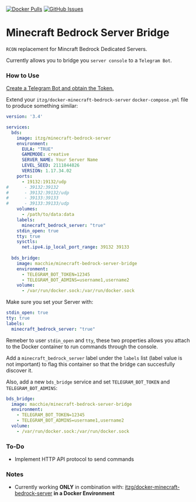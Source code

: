 [![Docker Pulls](https://img.shields.io/docker/pulls/macchie/minecraft-bedrock-server-bridge.svg)](https://hub.docker.com/r/macchie/minecraft-bedrock-server-bridge/)
[![GitHub Issues](https://img.shields.io/github/issues-raw/macchie/minecraft-bedrock-server-bridge.svg)](https://github.com/macchie/minecraft-bedrock-server-bridge/issues)

# Minecraft Bedrock Server Bridge

`RCON` replacement for Mincraft Bedrock Dedicated Servers.

Currently allows you to bridge you `server console` to a `Telegram Bot`.

### How to Use

[Create a Telegram Bot and obtain the Token.](https://core.telegram.org/bots#3-how-do-i-create-a-bot)

Extend your `itzg/docker-minecraft-bedrock-server` `docker-compose.yml` file to produce something similar:

```yaml
version: '3.4'

services:
  bds:
    image: itzg/minecraft-bedrock-server
    environment:
      EULA: "TRUE"
      GAMEMODE: creative
      SERVER_NAME: Your Server Name
      LEVEL_SEED: 2111844826
      VERSION: 1.17.34.02
    ports:
      - 19132:19132/udp
#      - 39132:39132
#      - 39132:39132/udp
#      - 39133:39133
#      - 39133:39133/udp
    volumes:
      - /path/to/data:data
    labels:
      minecraft_bedrock_server: "true"
    stdin_open: true
    tty: true
    sysctls:
      net.ipv4.ip_local_port_range: 39132 39133
  
  bds_bridge:
    image: macchie/minecraft-bedrock-server-bridge
    environment:
      - TELEGRAM_BOT_TOKEN=12345
      - TELEGRAM_BOT_ADMINS=username1,username2
    volume:
      - /var/run/docker.sock:/var/run/docker.sock
```

Make sure you set your Server with:

```yaml
stdin_open: true
tty: true
labels:
  minecraft_bedrock_server: "true"
```

Remeber to user `stdin_open` and `tty`, these two properties allows you attach to the Docker container to run commands through the console.

Add a `minecraft_bedrock_server` label under the `labels` list (label value is not important) to flag this container so that the bridge can succesfully discover it.

Also, add a new `bds_bridge` service and set `TELEGRAM_BOT_TOKEN` and `TELEGRAM_BOT_ADMINS`:

```yaml
bds_bridge:
  image: macchie/minecraft-bedrock-server-bridge
  environment:
    - TELEGRAM_BOT_TOKEN=12345
    - TELEGRAM_BOT_ADMINS=username1,username2
  volume:
    - /var/run/docker.sock:/var/run/docker.sock
```

### To-Do

- Implement HTTP API protocol to send commands

### Notes

- Currently working **ONLY** in combination with: [itzg/docker-minecraft-bedrock-server](https://github.com/itzg/docker-minecraft-bedrock-server) **in a Docker Environment**